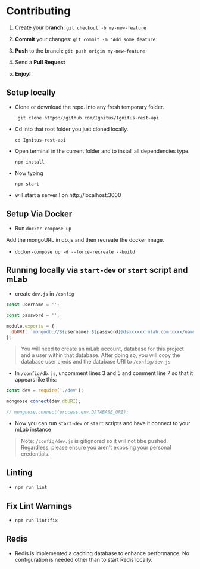 
# Contributing

1. Create your **branch**: ```git checkout -b my-new-feature```

2. **Commit** your changes: ```git commit -m 'Add some feature'```

3. **Push** to the branch: ```git push origin my-new-feature```

4. Send a **Pull Request**

5. **Enjoy!**

## Setup locally

* Clone or download the repo. into any fresh temporary folder.

    ``` git clone https://github.com/Ignitus/Ignitus-rest-api```

* Cd into that root folder you just cloned locally.

    ``` cd Ignitus-rest-api ```

* Open terminal in the current folder and to install all dependencies type.

    ``` npm install ```

* Now typing

    ``` npm start ```

* will start a server ! on http://localhost:3000

## Setup Via Docker

* Run ```docker-compose up```

Add the mongoURL in db.js and then recreate the docker image.
 
 * ```docker-compose up -d --force-recreate --build```

 ## Running locally via `start-dev` or `start` script and mLab

 * create `dev.js` in `/config`

```javascript
const username = '';

const password = '';

module.exports = {
  dbURI: `mongodb://${username}:${password}@dsxxxxxx.mlab.com:xxxx/name`,
};
 ```

 > You will need to create an mLab account, database for this project and a user within that database. After doing so, you will copy the database user creds and the database URI to `/config/dev.js`

 * In `/config/db.js`, uncomment lines 3 and 5 and comment line 7 so that it appears like this:

 ```javascript
 const dev = require('./dev');

mongoose.connect(dev.dbURI);

// mongoose.connect(process.env.DATABASE_URI);
 ```
 
 * Now you can run `start-dev` or `start` scripts and have it connect to your mLab instance

 > Note: `/config/dev.js` is gitignored so it will not bbe pushed. Regardless, please ensure you aren't exposing your personal credentials.
 
## Linting

 * ``` npm run lint ```
 
## Fix Lint Warnings

 * ``` npm run lint:fix ```

 ## Redis

 * Redis is implemented a caching database to enhance performance.  No configuration is needed other than to start Redis locally.
